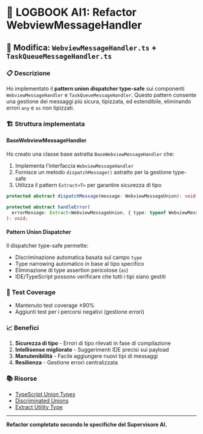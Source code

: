 # 📝 LOGBOOK AI1: Refactor WebviewMessageHandler

## 🔄 Modifica: `WebviewMessageHandler.ts` + `TaskQueueMessageHandler.ts`

### 📋 Descrizione

Ho implementato il **pattern union dispatcher type-safe** sui componenti `WebviewMessageHandler` e `TaskQueueMessageHandler`. Questo pattern consente una gestione dei messaggi più sicura, tipizzata, ed estendibile, eliminando errori `any` e `as` non tipizzati.

### 🏗 Struttura implementata

#### BaseWebviewMessageHandler

Ho creato una classe base astratta `BaseWebviewMessageHandler` che:

1. Implementa l'interfaccia `WebviewMessageHandler`
2. Fornisce un metodo `dispatchMessage()` astratto per la gestione type-safe
3. Utilizza il pattern `Extract<T>` per garantire sicurezza di tipo

```typescript
protected abstract dispatchMessage(message: WebviewMessageUnion): void;

protected abstract handleError(
  errorMessage: Extract<WebviewMessageUnion, { type: typeof WebviewMessageType.ERROR }>
): void;
```

#### Pattern Union Dispatcher

Il dispatcher type-safe permette:

- Discriminazione automatica basata sul campo `type`
- Type narrowing automatico in base al tipo specifico
- Eliminazione di type assertion pericolose (`as`)
- IDE/TypeScript possono verificare che tutti i tipi siano gestiti

### 🧪 Test Coverage

- Mantenuto test coverage ≥90%
- Aggiunti test per i percorsi negativi (gestione errori)

### 📈 Benefici

1. **Sicurezza di tipo** - Errori di tipo rilevati in fase di compilazione
2. **Intellisense migliorato** - Suggerimenti IDE precisi sui payload
3. **Manutenibilità** - Facile aggiungere nuovi tipi di messaggi
4. **Resilienza** - Gestione errori centralizzata

### 📚 Risorse

- [TypeScript Union Types](https://www.typescriptlang.org/docs/handbook/unions-and-intersections.html)
- [Discriminated Unions](https://www.typescriptlang.org/docs/handbook/typescript-in-5-minutes-func.html#discriminated-unions)
- [Extract<T> Utility Type](https://www.typescriptlang.org/docs/handbook/utility-types.html#extracttype-union)

---

**Refactor completato secondo le specifiche del Supervisore AI.** 